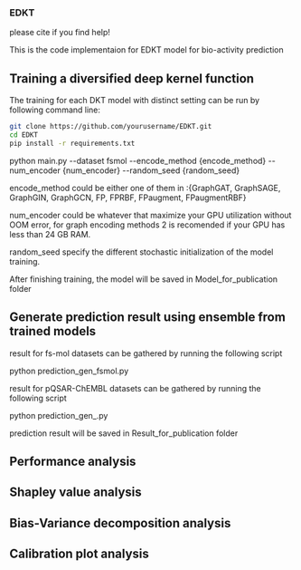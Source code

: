### EDKT
please cite if you find help!

This is the code implementaion for EDKT model for bio-activity prediction

## Training a diversified deep kernel function

The training for each DKT model with distinct setting can be run by following command line:
```bash  
git clone https://github.com/yourusername/EDKT.git  
cd EDKT  
pip install -r requirements.txt  
```  
python main.py --dataset fsmol --encode_method {encode_method} --num_encoder {num_encoder} --random_seed {random_seed}

encode_method could be either one of them in :{GraphGAT, GraphSAGE, GraphGIN, GraphGCN, FP, FPRBF, FPaugment, FPaugmentRBF}

num_encoder could be whatever that maximize your GPU utilization without OOM error, for graph encoding methods 2 is recomended if your GPU has less than 24 GB RAM.

random_seed specify the different stochastic initialization of the model training. 

After finishing training, the model will be saved in Model_for_publication folder

## Generate prediction result using ensemble from trained models

result for fs-mol datasets can be gathered by running the following script

python prediction_gen_fsmol.py

result for pQSAR-ChEMBL datasets can be gathered by running the following script

python prediction_gen_.py

prediction result will be saved in Result_for_publication folder 

## Performance analysis 



## Shapley value analysis



## Bias-Variance decomposition analysis



## Calibration plot analysis 







